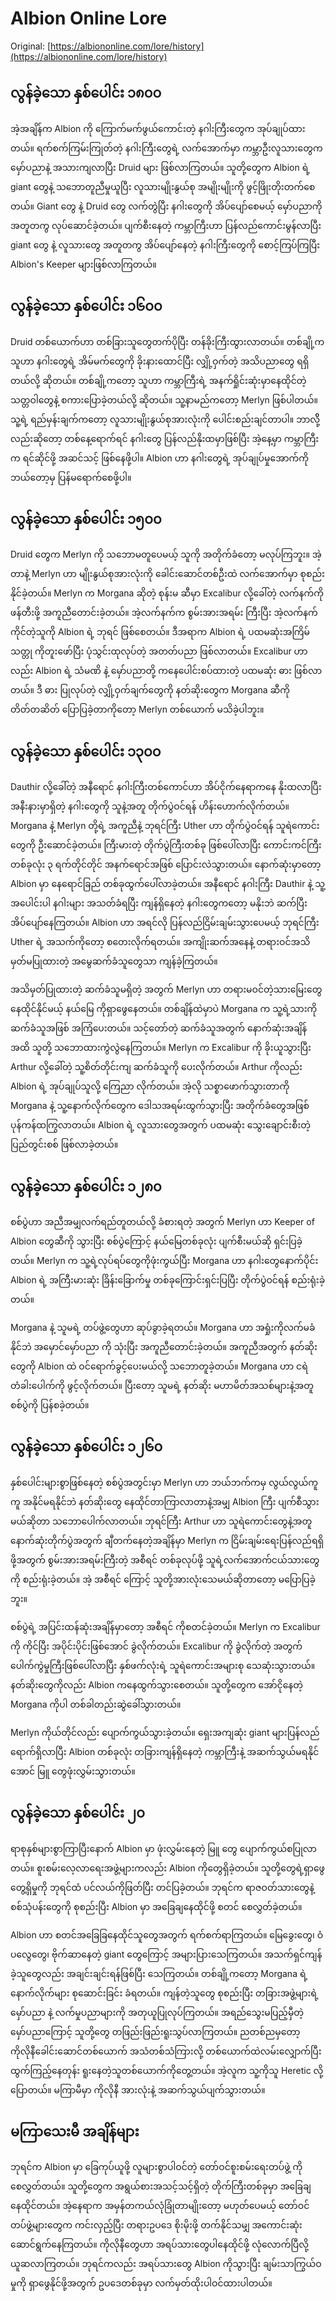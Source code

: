 # Albion Online Lore

Original: [https://albiononline.com/lore/history](https://albiononline.com/lore/history)

## လွန်ခဲ့သော နှစ်ပေါင်း ၁၈၀၀

အဲ့အချိန်က Albion ကို ကြောက်မက်ဖွယ်ကောင်းတဲ့ နဂါးကြီးတွေက အုပ်ချုပ်ထားတယ်။ ရက်စက်ကြမ်းကြုတ်တဲ့ နဂါးကြီးတွေရဲ့ လက်အောက်မှာ ကမ္ဘာဦးလူသားတွေက မှော်ပညာနဲ့ အသားကျလာပြီး Druid များ ဖြစ်လာကြတယ်။ သူတို့တွေက Albion ရဲ့ giant တွေနဲ့ သဘောတူညီမှုယူပြီး လူသားမျိုးနွယ်စု အမျိုးမျိုးကို ဖွင့်ဖြိုးတိုးတက်စေတယ်။ Giant တွေ နဲ့ Druid တွေ လက်တွဲပြီး နဂါးတွေကို အိပ်ပျော်စေမယ့် မှော်ပညာကို အတူတကွ လုပ်ဆောင်ခဲ့တယ်။ ပျက်စီးနေတဲ့ ကမ္ဘာကြီးဟာ ပြန်လည်ကောင်းမွန်လာပြီး giant တွေ နဲ့ လူသားတွေ အတူတကွ အိပ်ပျော်နေတဲ့ နဂါးကြီးတွေကို စောင့်ကြပ်ကြပြီး Albion's Keeper များဖြစ်လာကြတယ်။


## လွန်ခဲ့သော နှစ်ပေါင်း ၁၆၀၀

Druid တစ်ယောက်ဟာ တစ်ခြားသူတွေတက်ပိုပြီး တန်ခိုးကြီးထွားလာတယ်။ တစ်ချို့က သူဟာ နဂါးတွေရဲ့ အိမ်မက်တွေကို ခိုးနားထောင်ပြီး လျှို့ဝှက်တဲ့ အသိပညာတွေ ရရှိတယ်လို့ ဆိုတယ်။ တစ်ချို့ကတော့ သူဟာ ကမ္ဘာကြီးရဲ့ အနက်ရှိုင်းဆုံးမှာနေထိုင်တဲ့ သတ္တဝါတွေနဲ့ စကားပြောခဲ့တယ်လို့ ဆိုတယ်။ သူ့နာမည်ကတော့ Merlyn ဖြစ်ပါတယ်။ သူ့ရဲ့ ရည်မှန်းချက်ကတော့ လူသားမျိုးနွယ်စုအားလုံးကို ပေါင်းစည်းချင်တာပါ။ ဘာလိို့လည်းဆိုတော့ တစ်နေ့ရောက်ရင် နဂါးတွေ ပြန်လည်နိုးထမှာဖြစ်ပြီး အဲ့နေ့မှာ ကမ္ဘာကြီးက ရင်ဆိုင်ဖို့ အဆင်သင့် ဖြစ်နေဖို့ပါ။ Albion ဟာ နဂါးတွေရဲ့ အုပ်ချုပ်မှုအောက်ကို ဘယ်တော့မှ ပြန်မရောက်စေဖို့ပါ။

## လွန်ခဲ့သော နှစ်ပေါင်း ၁၅၀၀

Druid တွေက Merlyn ကို သဘောမတူပေမယ့် သူကို အတိုက်ခံတော့ မလုပ်ကြဘူး။ အဲ့တာနဲ့ Merlyn ဟာ မျိုးနွယ်စုအားလုံးကို ခေါင်းဆောင်တစ်ဦးထဲ လက်အောက်မှာ စုစည်းနိုင်ခဲ့တယ်။ Merlyn က Morgana ဆိုတဲ့ စုန်းမ ဆီမှာ Excalibur လို့ခေါ်တဲ့ လက်နက်ကို ဖန်တီးဖို့ အကူညီတောင်းခဲ့တယ်။ အဲ့လက်နက်က စွမ်းအားအရမ်း
ကြီးပြီး အဲ့လက်နက် ကိုင်တဲ့သူကို Albion ရဲ့ ဘုရင် ဖြစ်စေတယ်။ ဒီအရာက Albion ရဲ့ ပထမဆုံးအကြိမ် သတ္တု ကိုတူးဖော်ပြီး ပုံသွင်းထုလုပ်တဲ့ အတတ်ပညာ ဖြစ်လာတယ်။ Excalibur ဟာလည်း Albion ရဲ့ သံမဏိ နဲ့ မှော်ပညာတို့ ကနေပေါင်းစပ်ထားတဲ့ ပထမဆုံး ဓား ဖြစ်လာတယ်။ ဒီ ဓား ပြုလုပ်တဲ့ လျှို့ဝှက်ချက်တွေကို နတ်ဆိုးတွေက Morgana ဆီကို တိတ်တဆိတ် ပြောပြခဲ့တာကိုတော့ Merlyn တစ်ယောက် မသိခဲ့ပါဘူး။

## လွန်ခဲ့သော နှစ်ပေါင်း ၁၃၀၀

Dauthir လို့ခေါ်တဲ့ အနီရောင် နဂါးကြီးတစ်ကောင်ဟာ အ်ိပ်ငိုက်နေရာကနေ နိုးထလာပြီး အနီးနားမှာရှိတဲ့ နဂါးတွေကို သူနဲ့အတူ တိုက်ပွဲဝင်ရန် ဟိန်းဟောက်လိုက်တယ်။ Morgana နဲ့ Merlyn တို့ရဲ့ အကူညီနဲ့ ဘုရင်ကြီး Uther ဟာ တိုက်ပွဲဝင်ရန် သူရဲကောင်းတွေကို ဦးဆောင်ခဲ့တယ်။ ကြီးမားတဲ့ တိုက်ပွဲကြီးတစ်ခု ဖြစ်ပေါ်လာပြီး ကောင်းကင်ကြီးတစ်ခုလုံး ၃ ရက်တိုင်တိုင် အနက်ရောင်အဖြစ် ပြောင်းလဲသွားတယ်။ နောက်ဆုံးမှာတော့ Albion မှာ နေရောင်ခြည် တစ်ခုထွက်ပေါ်လာခဲ့တယ်။ အနီရောင် နဂါးကြီး Dauthir နဲ့ သူ့အပေါင်းပါ နဂါးများ အသတ်ခံရပြီး ကျန်ရှိနေတဲ့ နဂါးတွေကတော့ မနိုးဘဲ ဆက်ပြီး အိပ်ပျော်နေကြတယ်။ Albion ဟာ အရင်လို ပြန်လည်ငြိမ်းချမ်းသွားပေမယ့် ဘုရင်ကြီး Uther ရဲ့ အသက်ကိုတော့ စတေးလိုက်ရတယ်။ အကျိုးဆက်အနေနဲ့ တရားဝင်အသိမှတ်မပြုထားတဲ့ အမွေဆက်ခံသူတွေသာ ကျန်ခဲ့ကြတယ်။

အသိမှတ်ပြုထားတဲ့ ဆက်ခံသူမရှိတဲ့ အတွက် Merlyn ဟာ တရားမဝင်တဲ့သားမြေးတွေ နေထိုင်နိုင်မယ့် နယ်မြေ ကိုရှာဖွေနေတယ်။ တစ်ချိန်ထဲမှာပဲ Morgana က သူ့ရဲ့သားကို ဆက်ခံသူအဖြစ် အကြံပေးတယ်။ သင့်တော်တဲ့ ဆက်ခံသူအတွက် နောက်ဆုံးအချိန်အထိ သူတို့ သဘောထားကွဲလွဲနေကြတယ်။ Merlyn က Excalibur ကို ခိုးယူသွားပြီး Arthur လို့ခေါ်တဲ့ သူ့စိတ်တိုင်းကျ ဆက်ခံသူကို ပေးလိုက်တယ်။ Arthur ကိုလည်း Albion ရဲ့ အုပ်ချုပ်သူလို့ ကြေညာ လိုက်တယ်။ အဲ့လို သစ္စာဖောက်သွားတာကို Morgana နဲ့ သူ့နောက်လိုက်တွေက ဒေါသအရမ်းထွက်သွားပြီး အတိုက်ခံတွေအဖြစ် ပုန်ကန်ထကြွလာတယ်။ Albion ရဲ့ လူသားတွေအတွက် ပထမဆုံး သွေးချောင်းစီးတဲ့ ပြည်တွင်းစစ် ဖြစ်လာခဲ့တယ်။

## လွန်ခဲ့သော နှစ်ပေါင်း ၁၂၈၀

စစ်ပွဲဟာ အညီအမျှလက်ရည်တူတယ်လို့ ခံစားရတဲ့ အတွက် Merlyn ဟာ Keeper of Albion တွေဆီကို သွားပြီး စစ်ပွဲကြောင့် နယ်မြေတစ်ခုလုံး ပျက်စီးမယ်ဆို ရှင်းပြခဲ့တယ်။ Merlyn က သူ့ရဲ့လုပ်ရပ်တွေကိုဖုံးကွယ်ပြီး Morgana ဟာ နဂါးတွေနောက်ပိုင်း Albion ရဲ့ အကြီးမားဆုံး ခြိန်းခြောက်မှု တစ်ခုကြောင်းရှင်းပြပြီး တိုက်ပွဲဝင်ရန် စည်းရုံးခဲ့တယ်။

Morgana နဲ့ သူမရဲ့ တပ်ဖွဲ့တွေဟာ ဆုပ်ခွာခဲ့ရတယ်။ Morgana ဟာ အရှုံးကိုလက်မခံနိုင်ဘဲ အမှောင်မှော်ပညာ ကို သုံးပြီး အကူညီတောင်းခဲ့တယ်။ အကူညီအတွက် နတ်ဆိုးတွေကို Albion ထဲ ဝင်ရောက်ခွင့်ပေးမယ်လို့ သဘောတူခဲ့တယ်။ Morgana ဟာ ငရဲတံခါးပေါက်ကို ဖွင့်လိုက်တယ်။ ပြီးတော့ သူမရဲ့ နတ်ဆိုး မဟာမိတ်အသစ်များနဲ့အတူ စစ်ပွဲကို ပြန်စခဲ့တယ်။

## လွန်ခဲ့သော နှစ်ပေါင်း ၁၂၆၀

နှစ်ပေါင်းများစွာဖြစ်နေတဲ့ စစ်ပွဲအတွင်းမှာ Merlyn ဟာ ဘယ်ဘက်ကမှ လွယ်လွယ်ကူကူ အနိုင်မရနိုင်ဘဲ နတ်ဆိုးတွေ နေထိုင်တာကြာလာတာနဲ့အမျှ Albion ကြီး ပျက်စီသွားမယ်ဆိုတာ သဘောပေါက်လာတယ်။ ဘုရင်ကြီး Arthur ဟာ သူရဲကောင်းတွေနဲ့အတူ နောက်ဆုံးတိုက်ပွဲအတွက် ချီတက်နေတဲ့အချိန်မှာ Merlyn က ငြိမ်းချမ်းရေးပြန်လည်ရရှိဖို့အတွက် စွမ်းအားအရမ်းကြီးတဲ့ အစီရင် တစ်ခုလုပ်ဖို့ သူရဲ့လက်အောက်ငယ်သားတွေကို စည်းရုံးခဲ့တယ်။ အဲ့ အစီရင် ကြောင့် သူတို့အားလုံးသေမယ်ဆိုတာတော့ မပြောပြခဲ့ဘူး။

စစ်ပွဲရဲ့ အပြင်းထန်ဆုံးအချိန်မှာတော့ အစီရင် ကိုစတင်ခဲ့တယ်။ Merlyn က Excalibur ကို ကိုင်ပြီး အပိုင်းပိုင်းဖြစ်အောင် ခွဲလိုက်တယ်။ Excalibur ကို ခွဲလိုက်တဲ့ အတွက် ပေါက်ကွဲမှုကြီးဖြစ်ပေါ်လာပြီး နှစ်ဖက်လုံးရဲ့ သူရဲကောင်းအများစု သေဆုံးသွားတယ်။ နတ်ဆိုးတွေကိုလည်း Albion ကနေထွက်သွားစေတယ်။ သူတို့တွေက အော်ငိုနေတဲ့ Morgana ကိုပါ တစ်ခါတည်းဆွဲခေါ်သွားတယ်။

Merlyn ကိုယ်တိုင်လည်း ပျောက်ကွယ်သွားခဲ့တယ်။ ရှေးအကျဆုံး giant များပြန်လည်ရောက်ရှိလာပြီး Albion တစ်ခုလုံး တခြားကျန်ရှိနေတဲ့ ကမ္ဘာကြီးနဲ့ အဆက်သွယ်မရနိုင်အောင် မြူ တွေဖုံးလွှမ်းသွားတယ်။

## လွန်ခဲ့သော နှစ်ပေါင်း ၂၀

ရာစုနှစ်များစွာကြာပြီးနောက် Albion မှာ ဖုံးလွှမ်းနေတဲ့ မြူ တွေ ပျောက်ကွယ်စပြုလာတယ်။ စူးစမ်းလေ့လာရေးအဖွဲ့များကလည်း Albion ကိုတွေရှိခဲ့တယ်။ သူတို့တွေရဲ့ရှာဖွေတွေ့ရှိမှုကို ဘုရင်ထံ ပင်လယ်ကိုဖြတ်ပြီး တင်ပြခဲ့တယ်။ ဘုရင်က ရာဇဝတ်သားတွေနဲ့ စစ်သုံပန်းတွေကို စုစည်းပြီး Albion မှာ အခြေချနေထိုင်ဖို့ စတင် စေလွှတ်ခဲ့တယ်။

Albion ဟာ စတင်အခြေခြနေထိုင်သူတွေအတွက် ရက်စက်ရာကြတယ်။ မြေခွေးတွေ၊ ဝံပလွေတွေ၊ ဗိုက်ဆာနေတဲ့ giant တွေကြောင့် အများပြားသေကြတယ်။ အသက်ရှင်ကျန်ခဲ့သူတွေလည်း အချင်းချင်းရန်ဖြစ်ပြီး သေကြတယ်။ တစ်ချို့ကတော့ Morgana ရဲ့နောက်လိုက်များ စုဆောင်းခြင်း ခံရတယ်။ ကျန်တဲ့သူတွေ စုစည်းပြီး တခြားအဖွဲ့များရဲ့ မှော်ပညာ နဲ့ လက်မှုပညာများကို အတုယူပြုလုပ်ကြတယ်။ အရည်သွေးမပြည့်မှီတဲ့ မှော်ပညာကြောင့် သူတို့တွေ တဖြည်းဖြည်းရူးသွပ်လာကြတယ်။ ညတစ်ညမှတော့ ကိုလိုနီခေါင်းဆောင်တစ်ယောက် အသံတစ်သံကြားလို့ တစ်ယောက်ထဲလမ်းလျှောက်ပြီးထွက်ကြည့်နေတုန်း ရူးနေတဲ့သူတစ်ယောက်ကိုတွေ့တယ်။ အဲ့လူက သူ့ကိုသူ Heretic လို့ ပြောတယ်။ မကြာမီမှာ ကိုလိုနီ အားလုံးနဲ့ အဆက်သွယ်ပျက်သွားတယ်။


## မကြာသေးမီ အချိန်များ

ဘုရင်က Albion မှာ ခြေကုပ်ယူဖို့ လူများစွာပါဝင်တဲ့ တော်ဝင်စူးစမ်းရေးတပ်ဖွဲ့ ကို စေလွှတ်တယ်။ သူတို့တွေက အရွယ်စားအသင့်သင့်ရှိတဲ့ တိုက်ကြီးတစ်ခုမှာ အခြေချနေထိုင်တယ်။ အဲ့နေရာက အမှန်တကယ်လုံခြုံတာမျိုးတော့ မဟုတ်ပေမယ့် တော်ဝင်တပ်ဖွဲ့များတွေက ကင်းလှည့်ပြီး တရားဥပဒေ စိုးမိုးဖို့ တက်နိုင်သမျှ အကောင်းဆုံးဆောင်ရွက်နေကြတယ်။ ကိုလိုနီတွေဟာ အရပ်သားတွေပါနေထိုင်ဖို့ လုံလောက်ပြီလို့ ယူဆလာကြတယ်။ ဘုရင်ကလည်း အရပ်သားတွေ Albion ကိုသွားပြီး ချမ်းသာကြွယ်ဝမှုကို ရှာဖွေနိုင်ဖို့အတွက် ဥပဒေတစ်ခုမှာ လက်မှတ်ထိုးပါဝင်ထားပါတယ်။
